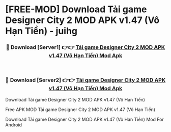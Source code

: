 # [FREE-MOD] Download Tải game Designer City 2 MOD APK v1.47 (Vô Hạn Tiền) - juihg


<div align="center">
<h3>🔴 Download [Server1] 👉👉 <a href="https://apk-comot.site?title=Tải_game_Designer_City_2_MOD_APK_v1.47_(Vô_Hạn_Tiền)">Tải game Designer City 2 MOD APK v1.47 (Vô Hạn Tiền) Mod Apk</a></h3><br>

<h3>🔴 Download [Server2] 👉👉 <a href="https://apk-comot.site?title=Tải_game_Designer_City_2_MOD_APK_v1.47_(Vô_Hạn_Tiền)">Tải game Designer City 2 MOD APK v1.47 (Vô Hạn Tiền) Mod Apk</a></h3>
</div>



Download Tải game Designer City 2 MOD APK v1.47 (Vô Hạn Tiền) 

Free APK MOD Tải game Designer City 2 MOD APK v1.47 (Vô Hạn Tiền) 

Download Tải game Designer City 2 MOD APK v1.47 (Vô Hạn Tiền) Mod For Android
